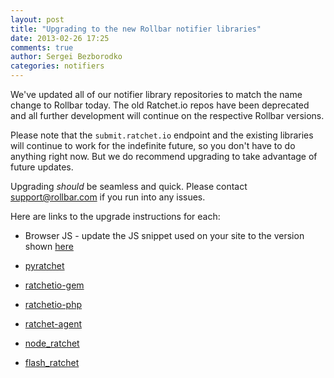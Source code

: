 ```yaml
---
layout: post
title: "Upgrading to the new Rollbar notifier libraries"
date: 2013-02-26 17:25
comments: true
author: Sergei Bezborodko
categories: notifiers
---
```


We've updated all of our notifier library repositories to match the name change to Rollbar today. The old Ratchet.io repos have been deprecated and all further development will continue on the respective Rollbar versions.

Please note that the `submit.ratchet.io` endpoint and the existing libraries will continue to work for the indefinite future, so you don't have to do anything right now. But we do recommend upgrading to take advantage of future updates.

Upgrading *should* be seamless and quick. Please contact [support@rollbar.com](mailto:support@rollbar.com) if you run into any issues.

Here are links to the upgrade instructions for each:

 - Browser JS - update the JS snippet used on your site to the version shown [here](http://rollbar.com/docs/)

 - [pyratchet](https://github.com/rollbar/pyrollbar/blob/master/UPGRADE_FROM_RATCHET.md)

 - [ratchetio-gem](https://github.com/rollbar/rollbar-gem/blob/master/UPGRADE_FROM_RATCHET.md)

 - [ratchetio-php](https://github.com/rollbar/rollbar-php/blob/master/UPGRADE_FROM_RATCHET.md)

 - [ratchet-agent](https://github.com/rollbar/rollbar-agent/blob/master/UPGRADE_FROM_RATCHET.md)

 - [node_ratchet](https://github.com/rollbar/node_rollbar/blob/master/UPGRADE_FROM_RATCHET.md)

 - [flash_ratchet](https://github.com/rollbar/flash_rollbar/blob/master/UPGRADE_FROM_RATCHET.md)

